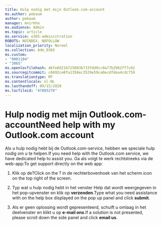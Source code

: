 ```yaml
---
title: Hulp nodig met mijn Outlook.com-account
ms.author: pebaum
author: pebaum
manager: mnirkhe
ms.audience: Admin
ms.topic: article
ms.service: o365-administration
ROBOTS: NOINDEX, NOFOLLOW
localization_priority: Normal
ms.collection: Adm_O365
ms.custom:
- "9001104"
- "3065"
ms.openlocfilehash: 46fe8d21b725083b733fdd9cc0a77b2962ff7c62
ms.sourcegitcommit: c6692ce0fa1358ec3529e59ca0ecdfdea4cdc759
ms.translationtype: MT
ms.contentlocale: nl-NL
ms.lasthandoff: 09/15/2020
ms.locfileid: "47803276"
---
```

# <a name="need-help-with-my-outlookcom-account"></a><span data-ttu-id="b97d4-102">Hulp nodig met mijn Outlook.com-account</span><span class="sxs-lookup"><span data-stu-id="b97d4-102">Need help with my Outlook.com account</span></span>

<span data-ttu-id="b97d4-103">Als u hulp nodig hebt bij de Outlook.com-service, hebben we speciale hulp nodig om u te helpen.</span><span class="sxs-lookup"><span data-stu-id="b97d4-103">If you need help with the Outlook.com service, we have dedicated help to assist you.</span></span> <span data-ttu-id="b97d4-104">Ga als volgt te werk rechtstreeks via de web-app:</span><span class="sxs-lookup"><span data-stu-id="b97d4-104">To get support directly on the web app:</span></span> 

1. <span data-ttu-id="b97d4-105">Klik op de?</span><span class="sxs-lookup"><span data-stu-id="b97d4-105">Click on the ?</span></span> <span data-ttu-id="b97d4-106">in de rechterbovenhoek van het scherm.</span><span class="sxs-lookup"><span data-stu-id="b97d4-106">icon on the top right of the screen.</span></span> 

2. <span data-ttu-id="b97d4-107">Typ wat u hulp nodig hebt in het venster Help dat wordt weergegeven in het pop-upvenster en klik op **verzenden**.</span><span class="sxs-lookup"><span data-stu-id="b97d4-107">Type what you need assistance with on the help box displayed on the pop up panel and click **submit**.</span></span> 

3. <span data-ttu-id="b97d4-108">Als er geen oplossing wordt gepresenteerd, schuift u omlaag in het deelvenster en klikt u op **e-mail ons**.</span><span class="sxs-lookup"><span data-stu-id="b97d4-108">If a solution is not presented, please scroll down the side panel and click **email us**.</span></span>
